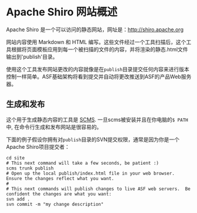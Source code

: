 # Apache Shiro 网站概述

Apache Shiro 是一个可以访问的静态网站，网址是：http://shiro.apache.org

网站内容使用 Markdown 和 HTML 编写。这些文件经过一个工具扫描后，这个工具根据将页面模板应用到每一个被扫描的文件的内容，并将渲染的静态.html文件输出到'publish'目录。

使用这个工具发布网站更改的内容就像是在`publish`目录提交任何内容来进行版本控制一样简单。ASF基础架构将看到提交并自动将更改推送到ASF的产品Web服务器。

## 生成和发布

这个用于生成静态内容的工具是 [SCMS](https://github.com/lhazlewood/scms).  一旦scms被安装并且在你电脑的`$ PATH`中, 在命令行生成和发布网站是很容易的。
 
下面的例子假设你拥有对`publish`目录的SVN提交权限，通常是因为你是一个Apache Shiro项目提交者：
    
    cd site
    # This next command will take a few seconds, be patient :)
    scms trunk publish
    # Open up the local publish/index.html file in your web browser.  Ensure the changes reflect what you want. 
    #
    # This next commands will publish changes to live ASF web servers.  Be confident the changes are what you want:
    svn add .
    svn commit -m "my change description"


